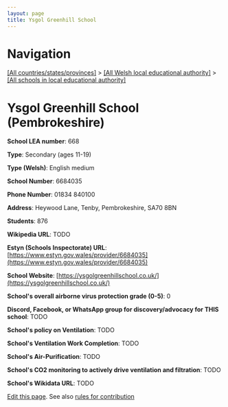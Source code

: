 ```yaml
---
layout: page
title: Ysgol Greenhill School
---
```

# Navigation

[[All countries/states/provinces]](../../..) > [[All Welsh local educational authority]](../..) > [[All schools in local educational authority]](..)

# Ysgol Greenhill School (Pembrokeshire)

**School LEA number**: 668

**Type**: Secondary (ages 11-19)

**Type (Welsh)**: English medium

**School Number**: 6684035

**Phone Number**: 01834 840100

**Address**: Heywood Lane, Tenby, Pembrokeshire, SA70 8BN

**Students**: 876

**Wikipedia URL**: TODO

**Estyn (Schools Inspectorate) URL**: [https://www.estyn.gov.wales/provider/6684035](https://www.estyn.gov.wales/provider/6684035)

**School Website**: [https://ysgolgreenhillschool.co.uk/](https://ysgolgreenhillschool.co.uk/)

**School's overall airborne virus protection grade (0-5)**: 0

**Discord, Facebook, or WhatsApp group for discovery/advocacy for THIS school**: TODO

**School's policy on Ventilation**: TODO

**School's Ventilation Work Completion**: TODO

**School's Air-Purification**: TODO

**School's CO2 monitoring to actively drive ventilation and filtration**: TODO

**School's Wikidata URL**: TODO




[Edit this page](https://github.com/VentilationProject/Wales/edit/prif/./Pembrokeshire/Ysgol_Greenhill_School.md). See also [rules for contribution](../../../contribution-rules/)